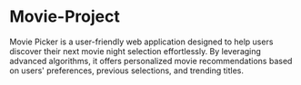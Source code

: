 # Movie-Project
Movie Picker is a user-friendly web application designed to help users discover their next movie night selection effortlessly. By leveraging advanced algorithms, it offers personalized movie recommendations based on users' preferences, previous selections, and trending titles. 
